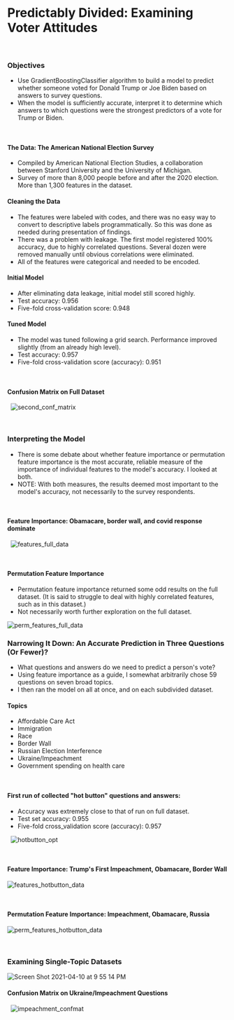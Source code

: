 # Predictably Divided: Examining Voter Attitudes

&nbsp;

### Objectives
* Use GradientBoostingClassifier algorithm to build a model to predict whether someone voted for Donald Trump or Joe Biden based on answers to survey questions.
* When the model is sufficiently accurate, interpret it to determine which answers to which questions were the strongest predictors of a vote for Trump or Biden.

&nbsp;
#### The Data: The American National Election Survey 
* Compiled by American National Election Studies, a collaboration between Stanford University and the University of Michigan.
* Survey of more than 8,000 people before and after the 2020 election. More than 1,300 features in the dataset.
&nbsp;

#### Cleaning the Data
* The features were labeled with codes, and there was no easy way to convert to descriptive labels programmatically. So this was done as needed during presentation of findings. 
* There was a problem with leakage. The first model registered 100% accuracy, due to highly correlated questions. Several dozen were removed manually until obvious correlations were eliminated.
* All of the features were categorical and needed to be encoded.
&nbsp;

#### Initial Model 
* After eliminating data leakage, initial model still scored highly.
* Test 
accuracy: 0.956
* Five-fold cross-validation score: 0.948
&nbsp;
#### Tuned Model
* The model was tuned following a grid search. Performance improved slightly (from an already high level).
* Test 
accuracy: 0.957
* Five-fold cross-validation score (accuracy): 0.951


&nbsp;
#### Confusion Matrix on Full Dataset
&nbsp;
![second_conf_matrix](https://user-images.githubusercontent.com/29707241/114323812-9f452400-9aec-11eb-9dfe-f1f42166eb0f.png)


&nbsp;
### Interpreting the Model
* There is some debate about whether feature importance or permutation feature importance is the most accurate, reliable measure of the importance of individual features to the model's accuracy. I looked at both. 
* NOTE: With both measures, the results deemed most important to the model's accuracy, not necessarily to the survey respondents.
&nbsp;


&nbsp;
#### Feature Importance: Obamacare, border wall, and covid response dominate
&nbsp;
![features_full_data](https://user-images.githubusercontent.com/29707241/114324493-ed0f5b80-9aef-11eb-9fbf-34e57a78e63e.png)

&nbsp;


#### Permutation Feature Importance
* Permutation feature importance returned some odd results on the full dataset. (It is said to struggle to deal with highly correlated features, such as in this dataset.)
* Not necessarily worth further exploration on the full dataset.

![perm_features_full_data](https://user-images.githubusercontent.com/29707241/114324514-0b755700-9af0-11eb-8440-ef03d4d3bd90.png)
&nbsp;



### Narrowing It Down: An Accurate Prediction in Three Questions (Or Fewer)?
* What questions and answers do we need to predict a person's vote?
* Using feature importance as a guide, I somewhat arbitrarily chose 59 questions on seven broad topics.
* I then ran the model on all at once, and on each subdivided dataset.

#### Topics
* Affordable Care Act
* Immigration
* Race
* Border Wall
* Russian Election Interference
* Ukraine/Impeachment
* Government spending on health care


&nbsp;
#### First run of collected "hot button" questions and answers: 
* Accuracy was extremely close to that of run on full dataset.
* Test set accuracy: 0.955
* Five-fold cross_validation score (accuracy): 0.957

&nbsp;
![hotbutton_opt](https://user-images.githubusercontent.com/29707241/114325433-c3f1c980-9af5-11eb-8e02-c3fc0f95b468.png)
&nbsp;


&nbsp;
#### Feature Importance: Trump's First Impeachment, Obamacare, Border Wall

![features_hotbutton_data](https://user-images.githubusercontent.com/29707241/114324986-29908680-9af3-11eb-9a60-756c7e17648c.png)



&nbsp;
#### Permutation Feature Importance: Impeachment, Obamacare, Russia

![perm_features_hotbutton_data](https://user-images.githubusercontent.com/29707241/114325012-59d82500-9af3-11eb-8ec7-ff6af48e5b37.png)


&nbsp;
### Examining Single-Topic Datasets


![Screen Shot 2021-04-10 at 9 55 14 PM](https://user-images.githubusercontent.com/29707241/114325053-a3287480-9af3-11eb-9d1e-18bf704b5c99.png)


#### Confusion Matrix on Ukraine/Impeachment Questions
&nbsp;
![impeachment_confmat](https://user-images.githubusercontent.com/29707241/114325133-21851680-9af4-11eb-89e6-2b44ab30f89d.png)

